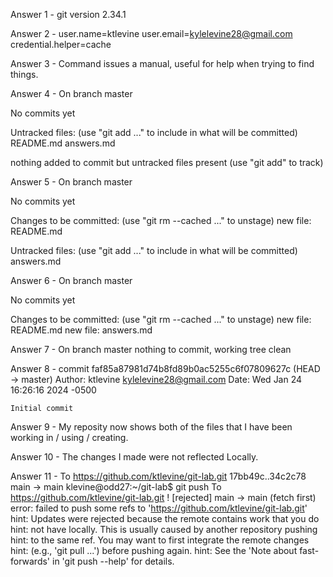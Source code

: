 Answer 1 - 
git version 2.34.1

Answer 2 -
user.name=ktlevine
user.email=kylelevine28@gmail.com
credential.helper=cache

Answer 3 - 
Command issues a manual, useful for help when trying to find things.

Answer 4 - 
On branch master

No commits yet

Untracked files:
  (use "git add <file>..." to include in what will be committed)
	README.md
	answers.md

nothing added to commit but untracked files present (use "git add" to track)

Answer 5 - 
On branch master

No commits yet

Changes to be committed:
  (use "git rm --cached <file>..." to unstage)
	new file:   README.md

Untracked files:
  (use "git add <file>..." to include in what will be committed)
	answers.md

Answer 6 -
On branch master

No commits yet

Changes to be committed:
  (use "git rm --cached <file>..." to unstage)
	new file:   README.md
	new file:   answers.md

Answer 7 -
On branch master
nothing to commit, working tree clean

Answer 8 - 
commit faf85a87981d74b8fd89b0ac5255c6f07809627c (HEAD -> master)
Author: ktlevine <kylelevine28@gmail.com>
Date:   Wed Jan 24 16:26:16 2024 -0500

    Initial commit

Answer 9 - 
My reposity now shows both of the files that I have been working in / using / creating.

Answer 10 - 
The changes I made were not reflected Locally.

Answer 11 - 
To https://github.com/ktlevine/git-lab.git
   17bb49c..34c2c78  main -> main
klevine@odd27:~/git-lab$ git push
To https://github.com/ktlevine/git-lab.git
 ! [rejected]        main -> main (fetch first)
error: failed to push some refs to 'https://github.com/ktlevine/git-lab.git'
hint: Updates were rejected because the remote contains work that you do
hint: not have locally. This is usually caused by another repository pushing
hint: to the same ref. You may want to first integrate the remote changes
hint: (e.g., 'git pull ...') before pushing again.
hint: See the 'Note about fast-forwards' in 'git push --help' for details.



